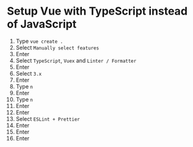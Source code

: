 # Setup Vue with TypeScript instead of JavaScript  
1) Type `vue create .`  
1) Select `Manually select features`  
1) Enter   
1) Select `TypeScript`, `Vuex` and `Linter / Formatter`  
1) Enter   
1) Select `3.x`  
1) Enter   
1) Type `n` 
1) Enter   
1) Type `n`  
1) Enter   
1) Enter   
1) Select `ESLint + Prettier`  
1) Enter   
1) Enter   
1) Enter   
